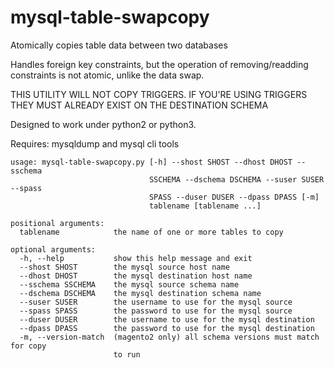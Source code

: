 # mysql-table-swapcopy
Atomically copies table data between two databases

Handles foreign key constraints, but the operation of removing/readding
constraints is not atomic, unlike the data swap.

THIS UTILITY WILL NOT COPY TRIGGERS. IF YOU'RE USING TRIGGERS THEY MUST
ALREADY EXIST ON THE DESTINATION SCHEMA

Designed to work under python2 or python3.

Requires: mysqldump and mysql cli tools

```
usage: mysql-table-swapcopy.py [-h] --shost SHOST --dhost DHOST --sschema
                               SSCHEMA --dschema DSCHEMA --suser SUSER --spass
                               SPASS --duser DUSER --dpass DPASS [-m]
                               tablename [tablename ...]

positional arguments:
  tablename            the name of one or more tables to copy

optional arguments:
  -h, --help           show this help message and exit
  --shost SHOST        the mysql source host name
  --dhost DHOST        the mysql destination host name
  --sschema SSCHEMA    the mysql source schema name
  --dschema DSCHEMA    the mysql destination schema name
  --suser SUSER        the username to use for the mysql source
  --spass SPASS        the password to use for the mysql source
  --duser DUSER        the username to use for the mysql destination
  --dpass DPASS        the password to use for the mysql destination
  -m, --version-match  (magento2 only) all schema versions must match for copy
                       to run
```
